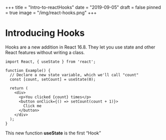 +++
title = "Intro-to-reactHooks"
date = "2019-09-05"
draft = false
pinned = true
image = "/img/react-hooks.png"
+++

# Introducing Hooks
Hooks are a new addition in React 16.8. They let you use state and other React features without writing a class.

~~~
import React, { useState } from 'react';

function Example() {
  // Declare a new state variable, which we'll call "count"
  const [count, setCount] = useState(0);

  return (
    <div>
      <p>You clicked {count} times</p>
      <button onClick={() => setCount(count + 1)}>
        Click me
      </button>
    </div>
  );
}
~~~

This new function **useState** is the first “Hook”